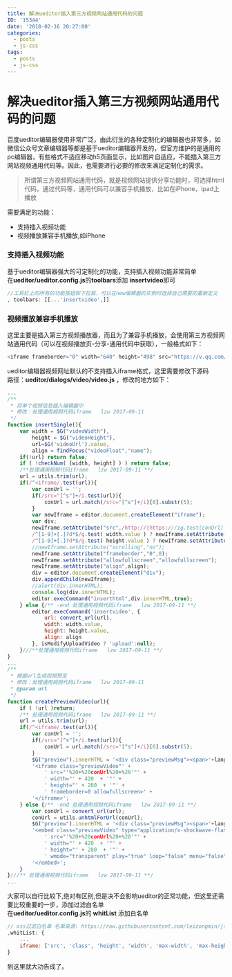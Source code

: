 ```yaml
---
title: 解决ueditor插入第三方视频网站通用代码的问题
ID: '15344'
date: '2018-02-16 20:27:00'
categories:
  - posts
  - js-css
tags:
  - posts
  - js-css
---
```


# 解决ueditor插入第三方视频网站通用代码的问题

百度ueditor编辑器使用非常广泛，由此衍生的各种定制化的编辑器也非常多，如微信公众号文章编辑器等都是基于ueditor编辑器开发的，但官方维护的是通用的pc编辑器，有些格式不适应移动h5页面显示，比如图片自适应，不能插入第三方网站视频通用代码等。因此，也需要进行必要的修改来满足定制化的需求。

> 所谓第三方视频网站通用代码，就是视频网站提供分享功能时，可选择html代码，通过代码等，通用代码可以兼容手机播放，比如在iPhone，ipad上播放

需要满足的功能：

- 支持插入视频功能
- 视频播放兼容手机播放,如iPhone

### 支持插入视频功能

基于ueditor编辑器强大的可定制化的功能，支持插入视频功能非常简单  
在**ueditor/ueditor.config.js**的**toolbars**添加 **insertvideo**即可

``` js 
//工具栏上的所有的功能按钮和下拉框，可以在new编辑器的实例时选择自己需要的重新定义
, toolbars: [[...'insertvideo',]] 
```

### 视频播放兼容手机播放

这里主要是插入第三方视频播放器，而且为了兼容手机播放，会使用第三方视频网站通用代码（可以在视频播放页-分享-通用代码中获取），一般格式如下：

``` js 
<iframe frameborder="0" width="640" height="498" src="https://v.qq.com/iframe/player.html?vid=y0016tj0qvh&tiny=0&auto=0" allowfullscreen></iframe> 
```

ueditor编辑器视频网址默认的不支持插入iframe格式，这里需要修改下源码  
路径：**ueditor/dialogs/video/video.js** ，修改的地方如下：

``` js 
...
/**
 * 将单个视频信息插入编辑器中
 * 修改：处理通用视频代码iframe   lzw 2017-09-11
 */
function insertSingle(){
    var width = $G("videoWidth"),
        height = $G("videoHeight"),
        url=$G('videoUrl').value,
        align = findFocus("videoFloat","name");
    if(!url) return false;
    if ( !checkNum( [width, height] ) ) return false;
    /**处理通用视频代码iframe   lzw 2017-09-11 **/
    url = utils.trim(url);
    if(/^<iframe/.test(url)){
        var conUrl = '';
        if(/src="[^s"]+/i.test(url)){
            conUrl = url.match(/src="[^s"]+/i)[0].substr(5);
        }
        var newIframe = editor.document.createElement("iframe");
        var div;
        newIframe.setAttribute("src",/http://|https:///ig.test(conUrl) ? conUrl : "http://"+conUrl);
        /^[1-9]+[.]?d*$/g.test( width.value ) ? newIframe.setAttribute("width",width.value) : "";
        /^[1-9]+[.]?d*$/g.test( height.value ) ? newIframe.setAttribute("height",height.value) : "";
        //newIframe.setAttribute("scrolling","no");
        newIframe.setAttribute("frameborder","0",0);
        newIframe.setAttribute("allowfullscreen","allowfullscreen");
        newIframe.setAttribute("align",align);
        div = editor.document.createElement("div");
        div.appendChild(newIframe);
        //alert(div.innerHTML);
        console.log(div.innerHTML);
        editor.execCommand("inserthtml",div.innerHTML,true);
    } else {/** -end 处理通用视频代码iframe   lzw 2017-09-11 **/
        editor.execCommand('insertvideo', {
            url: convert_url(url),
            width: width.value,
            height: height.value,
            align: align
        }, isModifyUploadVideo ? 'upload':null);
    }///**处理通用视频代码iframe   lzw 2017-09-11 **/
}
...
/**
 * 根据url生成视频预览
 * 修改：处理通用视频代码iframe   lzw 2017-09-11
 * @param url
 */
function createPreviewVideo(url){
    if ( !url )return;
    /** 处理通用视频代码iframe   lzw 2017-09-11 **/
    url = utils.trim(url);
    if(/^<iframe/.test(url)){
        var conUrl = '';
        if(/src="[^s"]+/i.test(url)){
            conUrl = url.match(/src="[^s"]+/i)[0].substr(5);
        }
        $G("preview").innerHTML = '<div class="previewMsg"><span>'+lang.urlError+'</span></div>'+
        '<iframe class="previewVideo"' +
            ' src="'%20+%20conUrl%20+%20'"' +
            ' width="' + 420  + '"' +
            ' height="' + 280  + '"' +
            ' frameborder=0 allowfullscreen>' +
        '</iframe>';
    } else {/** -end 处理通用视频代码iframe   lzw 2017-09-11 **/
        var conUrl = convert_url(url);
        conUrl = utils.unhtmlForUrl(conUrl);
        $G("preview").innerHTML = '<div class="previewMsg"><span>'+lang.urlError+'</span></div>'+
        '<embed class="previewVideo" type="application/x-shockwave-flash" pluginspage="http://www.macromedia.com/go/getflashplayer"' +
            ' src="'%20+%20conUrl%20+%20'"' +
            ' width="' + 420  + '"' +
            ' height="' + 280  + '"' +
            ' wmode="transparent" play="true" loop="false" menu="false" allowscriptaccess="never" allowfullscreen="true" >' +
        '</embed>';
    }
}///** 处理通用视频代码iframe   lzw 2017-09-11 **/
... 
```

大家可以自行比较下,绝对有区别,但是决不会影响ueditor的正常功能，但这里还需要比较重要的一步，添加过滤白名单  
在**ueditor/ueditor.config.js**的 **whitList** 添加白名单

``` js 
// xss过滤白名单 名单来源: https://raw.githubusercontent.com/leizongmin/js-xss/master/lib/default.js
,whitList: {
    ...
    iframe: ['src', 'class', 'height', 'width', 'max-width', 'max-height', 'align', 'frameborder', 'allowfullscreen']
} 
```

到这里就大功告成了。
 
 
 
 
 
 
 
 
 
 
 
 
 
 
 
 
 
 
 
 
